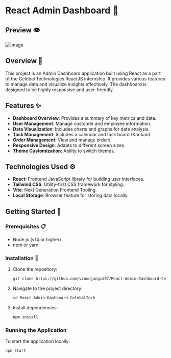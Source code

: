 # React Admin Dashboard 🚀

## Preview 👁️
![image](https://github.com/vinodjangid07/celebal-intern-Admin_dashboard/assets/86096184/0e0a16ac-07dd-4906-a485-277167b84cac)

## Overview 🌟

This project is an Admin Dashboard application built using React as a part of the Celebal Technologies ReactJS internship. It provides various features to manage data and visualize insights effectively. The dashboard is designed to be highly responsive and user-friendly.

## Features ✨

- **Dashboard Overview**: Provides a summary of key metrics and data.
- **User Management**: Manage customer and employee information.
- **Data Visualization**: Includes charts and graphs for data analysis.
- **Task Management**: Includes a calendar and task board (Kanban).
- **Order Management**: View and manage orders.
- **Responsive Design**: Adapts to different screen sizes.
- **Theme Customization**: Ability to switch themes.

## Technologies Used ⚙️

- **React**: Frontend JavaScript library for building user interfaces.
- **Tailwind CSS**: Utility-first CSS framework for styling.
- **Vite**: Next Generation Frontend Tooling.
- **Local Storage**: Browser feature for storing data locally.

## Getting Started 🚀

### Prerequisites 📋

- Node.js (v14 or higher)
- npm or yarn

### Installation 🔧

1. Clone the repository:

    ```sh
    git clone https://github.com/vinodjangid07/React-Admin-Dashboard-CelebalTech.git
    ```

2. Navigate to the project directory:

    ```sh
    cd React-Admin-Dashboard-CelebalTech
    ```

3. Install dependencies:

    ```sh
    npm install
    ```

### Running the Application

To start the application locally:

```sh
npm start
